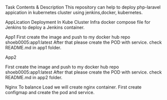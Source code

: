 Task Contents & Description
This repository can help to deploy php-laravel appication in kubernetes cluster using jenkins,docker, kubernetes.

AppLication Deployment In Kube Cluster
Infra
docker compose file for Jenkins to deploy a Jenkins container.

App1
First create the image and push to my docker hub repo shoeb0005:app1:latest
After that please create the POD with service. check README.md in app1 folder.

App2

First create the image and push to my docker hub repo shoeb0005:app1:latest
After that please create the POD with service. check README.md in app2 folder.

Nginx
To balance Load we will create nginx container.
First create configmap and create the pod and service.